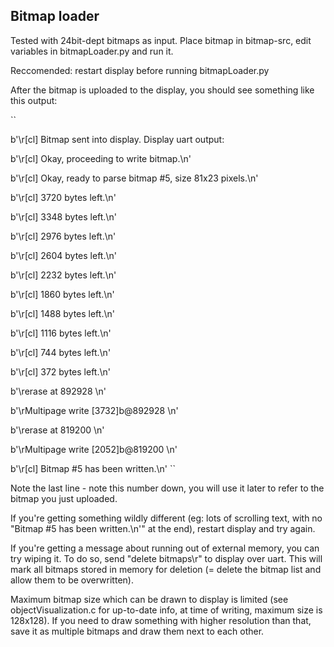 ## Bitmap loader 

Tested with 24bit-dept bitmaps as input. Place bitmap in bitmap-src, edit variables in bitmapLoader.py and run it.

Reccomended: restart display before running bitmapLoader.py

After the bitmap is uploaded to the display, you should see something like this output:

``

b'\r[cl] Bitmap sent into display. Display uart output:

b'\r[cl] Okay, proceeding to write bitmap.\n'

b'\r[cl] Okay, ready to parse bitmap #5, size 81x23 pixels.\n'

b'\r[cl] 3720 bytes left.\n'

b'\r[cl] 3348 bytes left.\n'

b'\r[cl] 2976 bytes left.\n'

b'\r[cl] 2604 bytes left.\n'

b'\r[cl] 2232 bytes left.\n'

b'\r[cl] 1860 bytes left.\n'

b'\r[cl] 1488 bytes left.\n'

b'\r[cl] 1116 bytes left.\n'

b'\r[cl] 744 bytes left.\n'

b'\r[cl] 372 bytes left.\n'

b'\rerase at 892928 \n'

b'\rMultipage write [3732]b@892928 \n'

b'\rerase at 819200 \n'

b'\rMultipage write [2052]b@819200 \n'

b'\r[cl] Bitmap #5 has been written.\n'
``

Note the last line - note this number down, you will use it later to refer to the bitmap you just uploaded.

If you're getting something wildly different (eg: lots of scrolling text, with no "Bitmap #5 has been written.\n'" at the end), restart display and try again.

If you're getting a message about running out of external memory, you can try wiping it. To do so, send "delete bitmaps\r" to display over uart. This will mark all bitmaps stored in memory for deletion (= delete the bitmap list and allow them to be overwritten).

Maximum bitmap size which can be drawn to display is limited (see objectVisualization.c for up-to-date info, at time of writing, maximum size is 128x128). If you need to draw something with higher resolution than that, save it as multiple bitmaps and draw them next to each other.



